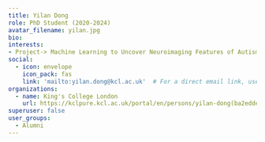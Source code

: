 ```yaml
---
title: Yilan Dong
role: PhD Student (2020-2024)
avatar_filename: yilan.jpg
bio:
interests:
- Project-> Machine Learning to Uncover Neuroimaging Features of Autism
social:
  - icon: envelope
    icon_pack: fas
    link: 'mailto:yilan.dong@kcl.ac.uk'  # For a direct email link, use "mailto:test@example.org".
organizations:
  - name: King's College London
    url: https://kclpure.kcl.ac.uk/portal/en/persons/yilan-dong(ba2edde9-27ea-4377-be9c-72070b663e6f).html
superuser: false
user_groups:
  - Alumni
---
```

